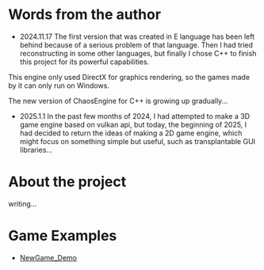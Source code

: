 # Words from the author
- 2024.11.17
 The first version that was created in E language has been left behind because of a serious problem of that language.
 Then I had tried reconstructing in some other languages, but finally I chose C++ to finish this project for its powerful capabilities.

 This engine only used DirectX for graphics rendering, so the games made by it can only run on Windows.

 The new version of ChaosEngine for C++ is growing up gradually...

- 2025.1.1
 In the past few months of 2024, I had attempted to make a 3D game engine based on vulkan api, but today, the beginning of 2025,
 I had decided to return the ideas of making a 2D game engine, which might focus on something simple but useful, such as transplantable GUI libraries...
 
# About the project
 writing...

# Game Examples

- [NewGame_Demo](https://github.com/OrigamiGamer/NewGame_Demo)